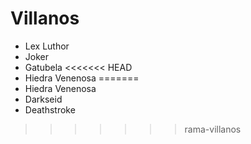 # Villanos

* Lex Luthor
* Joker
* Gatubela
<<<<<<< HEAD
* Hiedra Venenosa
=======
* Hiedra Venenosa
* Darkseid
* Deathstroke
>>>>>>> rama-villanos
